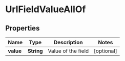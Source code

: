 

# UrlFieldValueAllOf

## Properties

Name | Type | Description | Notes
------------ | ------------- | ------------- | -------------
**value** | **String** | Value of the field |  [optional]



